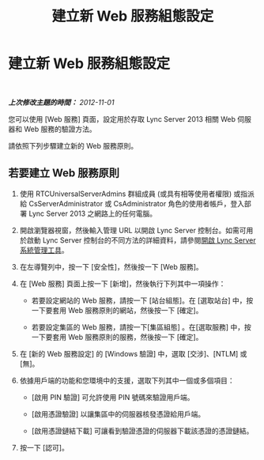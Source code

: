 ﻿---
title: 建立新 Web 服務組態設定
TOCTitle: 建立新 Web 服務組態設定
ms:assetid: f3f04d81-8a1f-427f-bd0f-fb659024e096
ms:mtpsurl: https://technet.microsoft.com/zh-tw/library/Gg182605(v=OCS.15)
ms:contentKeyID: 49292805
ms.date: 08/24/2015
mtps_version: v=OCS.15
ms.translationtype: HT
---

# 建立新 Web 服務組態設定

 

_**上次修改主題的時間：** 2012-11-01_

您可以使用 \[Web 服務\] 頁面，設定用於存取 Lync Server 2013 相關 Web 伺服器和 Web 服務的驗證方法。

請依照下列步驟建立新的 Web 服務原則。

## 若要建立 Web 服務原則

1.  使用 RTCUniversalServerAdmins 群組成員 (或具有相等使用者權限) 或指派給 CsServerAdministrator 或 CsAdministrator 角色的使用者帳戶，登入部署 Lync Server 2013 之網路上的任何電腦。

2.  開啟瀏覽器視窗，然後輸入管理 URL 以開啟 Lync Server 控制台。如需可用於啟動 Lync Server 控制台的不同方法的詳細資料，請參閱[開啟 Lync Server 系統管理工具](lync-server-2013-open-lync-server-administrative-tools.md)。

3.  在左導覽列中，按一下 \[安全性\]，然後按一下 \[Web 服務\]。

4.  在 \[Web 服務\] 頁面上按一下 \[新增\]，然後執行下列其中一項操作：
    
      - 若要設定網站的 Web 服務，請按一下 \[站台組態\]。在 \[選取站台\] 中，按一下要套用 Web 服務原則的網站，然後按一下 \[確定\]。
    
      - 若要設定集區的 Web 服務，請按一下\[集區組態\] 。在\[選取服務\] 中，按一下要套用 Web 服務原則的服務，然後按一下 \[確定\]。

5.  在 \[新的 Web 服務設定\] 的 \[Windows 驗證\] 中，選取 \[交涉\]、\[NTLM\] 或 \[無\]。

6.  依據用戶端的功能和您環境中的支援，選取下列其中一個或多個項目：
    
      - \[啟用 PIN 驗證\] 可允許使用 PIN 號碼來驗證用戶端。
    
      - \[啟用憑證驗證\] 以讓集區中的伺服器核發憑證給用戶端。
    
      - \[啟用憑證鏈結下載\] 可讓看到驗證憑證的伺服器下載該憑證的憑證鏈結。

7.  按一下 \[認可\]。

